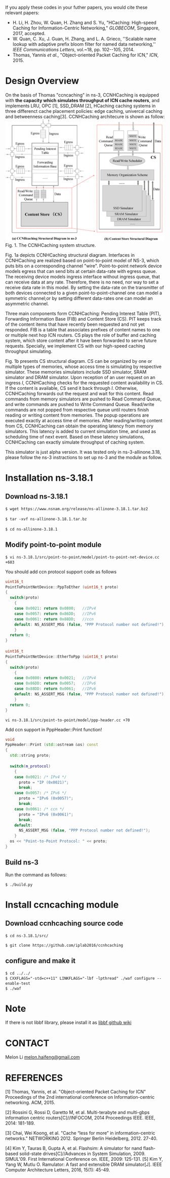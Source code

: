 
If you apply these codes in your futher papers, you would cite these relevant papers:
- H. Li, H. Zhou, W. Quan, H. Zhang and S. Yu, "HCaching: High-speed Caching for Information-Centric Networking," *GLOBECOM*, Singapore, 2017, accepted.
- W. Quan, C. Xu, J. Guan, H. Zhang, and L. A. Grieco, ''Scalable name lookup with adaptive prefix bloom filter for named data networking,'' *IEEE Communications Letters*, vol.~18, pp. 102--105, 2014.
- Thomas, Yannis *et al.*, "Object-oriented Packet Caching for ICN," *ICN*, 2015.


# Design Overview
On the basis of Thomas "ccncaching" in ns-3, CCNHCaching is equipped with **the capacity which simulates throughput of ICN cache routers**, and implements LRU, OPC [1], SSD\_DRAM [2], HCaching caching systems in three differenct cache placement policies: edge caching, univercal caching and betweenness caching[3].
CCNHCaching architecure is shown as follow:
![](https://github.com/iplab2016/wiki/blob/master/ccncaching-HCaching/images/ccnhcaching-v3.jpg)
Fig. 1. The CCNHCaching system structure.


Fig. 1a depicts CCNHCaching structural diagram.
Interfaces in CCNHCaching are realized based on point-to-point model of NS-3, which puts bits on a corresponding channel "wire".
Point-to-point network device models egress that can send bits at certain data-rate with egress queue.
The receiving device models ingress interface without ingress queue, that can receive data at any rate.
Therefore, there is no need, nor way to set a receive data rate in this model.
By setting the data-rate on the transmitter of both devices connected to a given point-to-point-channel one can model a symmetric channel;or by setting different data-rates one can model an asymmetric channel.

Three main components form CCNHCaching: Pending Interest Table (PIT), Forwarding Information Base (FIB) and Content Store (CS).
PIT keeps track of the content items that have recently been requested and not yet responded.
FIB is a table that associates prefixes of content names to one or multiple next hop ICN routers.
CS plays the role of buffer and caching system, which store content after it have been forwarded to serve future requests.
Specially, we implement CS with our high-speed caching throughput simulating.

Fig. 1b presents CS structural diagram.
CS can be organized by one or multiple types of memories, whose access time is simulating by respective simulator.
These memories simulators include SSD simulator, SRAM simulator and DRAM simulator. 
Upon reception of an user request on an ingress *I*, CCNHCaching checks for the requested content availability in CS.
If the content is available, CS send it back through *I*.
Otherwise, CCNHCaching forwards out the request and wait for this content.
Read commands from memory simulators are pushed to Read Command Queue, and write commands are pushed to Write Command Queue.
Read/write commands are not popped from respective queue until routers finish reading or writing content from memories.
The popup operations are executed exactly at access time of memories.
After reading/writing content from CS, CCNHCaching can obtain the operating latency from memory simulators.
This latency is added to current simulation time, and used as scheduling time of next event. 
Based on these latency simulations, CCNHCaching can exactly simulate throughput of caching system.



This simulator is just alpha version. 
It was tested only in ns-3-allinone.3.18, please follow the ns-3 instractions to set up ns-3 and the module as follow. 

# Installation ns-3.18.1

## Download ns-3.18.1 

```shell
$ wget https://www.nsnam.org/release/ns-allinone-3.18.1.tar.bz2

$ tar -xvf ns-allinone-3.18.1.tar.bz

$ cd ns-allinone-3.18.1
```

## Modify point-to-point module
```shell
$ vi ns-3.18.1/src/point-to-point/model/point-to-point-net-device.cc +603
```

You should add ccn protocol support code as follows
```cpp
uint16_t
PointToPointNetDevice::PppToEther (uint16_t proto)
{
  switch(proto)
    {
    case 0x0021: return 0x0800;   //IPv4
    case 0x0057: return 0x86DD;   //IPv6
    case 0x0061: return 0x88DD;   //ccn
    default: NS_ASSERT_MSG (false, "PPP Protocol number not defined!");
    }
  return 0;
}

uint16_t
PointToPointNetDevice::EtherToPpp (uint16_t proto)
{
  switch(proto)
    {
    case 0x0800: return 0x0021;   //IPv4
    case 0x86DD: return 0x0057;   //IPv6
    case 0x88DD: return 0x0061;   //IPv6
    default: NS_ASSERT_MSG (false, "PPP Protocol number not defined!");
    }
  return 0;
}
```

```shell
vi ns-3.18.1/src/point-to-point/model/ppp-header.cc +70
```
Add ccn support in PppHeader::Print function!
```cpp
void
PppHeader::Print (std::ostream &os) const
{
  std::string proto;

  switch(m_protocol)
    {
    case 0x0021: /* IPv4 */
      proto = "IP (0x0021)";
      break;
    case 0x0057: /* IPv6 */
      proto = "IPv6 (0x0057)";
      break;
    case 0x0061: /* ccn */
      proto = "IPv6 (0x0061)";
      break;
    default:
      NS_ASSERT_MSG (false, "PPP Protocol number not defined!");
    }
  os << "Point-to-Point Protocol: " << proto;
}
```
## Build ns-3
Run the command as follows:
```shell
$ ./build.py
```


# Install ccncaching module

## Download ccnhcaching source code
```shell
$ cd ns-3.18.1/src/
```

```shell
$ git clone https://github.com/iplab2016/ccnhcaching
```




## configure and make it

```shell
$ cd ../../
$ CXXFLAGS="-std=c++11" LINKFLAGS="-lbf -lpthread" ./waf configure --enable-test
$ ./waf
```

# Note
If there is not libbf library, please install it as [libbf github wiki](https://github.com/iplab2016/libbf)

# CONTACT
Melon Li
melon.haifeng@gmail.com

# REFERENCES
[1] Thomas, Yannis, et al. "Object-oriented Packet Caching for ICN" Proceedings of the 2nd international conference on Information-centric networking. ACM, 2015.

[2] Rossini G, Rossi D, Garetto M, et al. Multi-terabyte and multi-gbps information centric routers[C]//INFOCOM, 2014 Proceedings IEEE. IEEE, 2014: 181-189.

[3] Chai, Wei Koong, et al. "Cache “less for more” in information-centric networks." NETWORKING 2012. Springer Berlin Heidelberg, 2012. 27-40.

[4] Kim Y, Tauras B, Gupta A, et al. Flashsim: A simulator for nand flash-based solid-state drives[C]//Advances in System Simulation, 2009. SIMUL'09. First International Conference on. IEEE, 2009: 125-131.
[5] Kim Y, Yang W, Mutlu O. Ramulator: A fast and extensible DRAM simulator[J]. IEEE Computer Architecture Letters, 2016, 15(1): 45-49.

